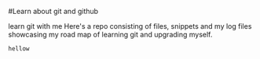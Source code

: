 #Learn about git and github

learn git with me
Here's a repo consisting of files, snippets and my log files showcasing my road map of learning git and upgrading myself.
```Hello there
hellow
```

